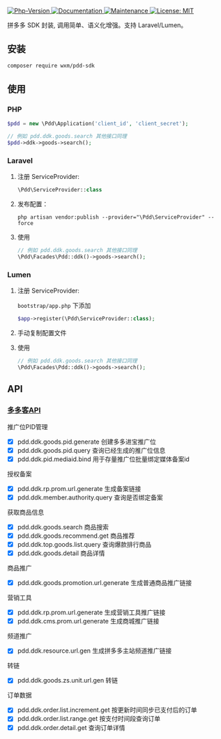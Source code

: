 <p>
  <a href="https://github.com/qq15725/taobao-sdk" target="_blank">
    <img alt="Php-Version" src="https://img.shields.io/packagist/php-v/wxm/pdd-sdk.svg" />
  </a>
  <a href="https://github.com/qq15725/pdd-sdk" target="_blank">
    <img alt="Documentation" src="https://img.shields.io/badge/documentation-yes-brightgreen.svg" />
  </a>
  <a href="https://github.com/qq15725/pdd-sdk/graphs/commit-activity" target="_blank">
    <img alt="Maintenance" src="https://img.shields.io/badge/Maintained%3F-yes-green.svg" />
  </a>
  <a href="https://github.com/qq15725/pdd-sdk/blob/master/LICENSE" target="_blank">
    <img alt="License: MIT" src="https://img.shields.io/badge/License-MIT-yellow.svg" />
  </a>
</p>

拼多多 SDK 封装, 调用简单、语义化增强。支持 Laravel/Lumen。 

## 安装

```bash
composer require wxm/pdd-sdk
```

## 使用

### PHP 

```php
$pdd = new \Pdd\Application('client_id', 'client_secret');

// 例如 pdd.ddk.goods.search 其他接口同理
$pdd->ddk->goods->search();
```

### Laravel

1. 注册 ServiceProvider:
    ```php
    \Pdd\ServiceProvider::class
    ```
    
2. 发布配置：
    ```shell
    php artisan vendor:publish --provider="\Pdd\ServiceProvider" --force
    ```
    
3. 使用
    ```php
    // 例如 pdd.ddk.goods.search 其他接口同理
    \Pdd\Facades\Pdd::ddk()->goods->search();
    ```
    
### Lumen

1. 注册 ServiceProvider:
   
    `bootstrap/app.php` 下添加

    ```php
    $app->register(\Pdd\ServiceProvider::class);
    ``` 
2. 手动复制配置文件

3. 使用
    ```php
    // 例如 pdd.ddk.goods.search 其他接口同理
    \Pdd\Facades\Pdd::ddk()->goods->search();
    ```

## API

### [多多客API](https://jinbao.pinduoduo.com/third-party/rank)

推广位PID管理

- [x] pdd.ddk.goods.pid.generate 创建多多进宝推广位
- [x] pdd.ddk.goods.pid.query 查询已经生成的推广位信息
- [x] pdd.ddk.pid.mediaid.bind 用于存量推广位批量绑定媒体备案id

授权备案

- [x] pdd.ddk.rp.prom.url.generate 生成备案链接
- [x] pdd.ddk.member.authority.query 查询是否绑定备案

获取商品信息

- [x] pdd.ddk.goods.search 商品搜索
- [x] pdd.ddk.goods.recommend.get 商品推荐
- [x] pdd.ddk.top.goods.list.query 查询爆款排行商品
- [x] pdd.ddk.goods.detail 商品详情

商品推广

- [x] pdd.ddk.goods.promotion.url.generate 生成普通商品推广链接

营销工具

- [x] pdd.ddk.rp.prom.url.generate 生成营销工具推广链接
- [x] pdd.ddk.cms.prom.url.generate 生成商城推广链接

频道推广

- [x] pdd.ddk.resource.url.gen 生成拼多多主站频道推广链接

转链

- [x] pdd.ddk.goods.zs.unit.url.gen 转链

订单数据

- [x] pdd.ddk.order.list.increment.get 按更新时间同步已支付后的订单
- [x] pdd.ddk.order.list.range.get 按支付时间段查询订单
- [x] pdd.ddk.order.detail.get 查询订单详情 